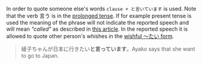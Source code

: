 In order to quote someone else's words `clause + と言いています` is used. Note that the verb 言う is in the [prolonged tense](44). If for example present tense is used the meaning of the phrase will not indicate the reported speech and will mean *"called"* as described in [this article](129).
In the reported speech it is allowed to quote other person's whishes in the [wishful ～たい form](41).
>綾子ちゃんが日本に行きたい**と言っています**。Ayako says that she want to go to Japan.